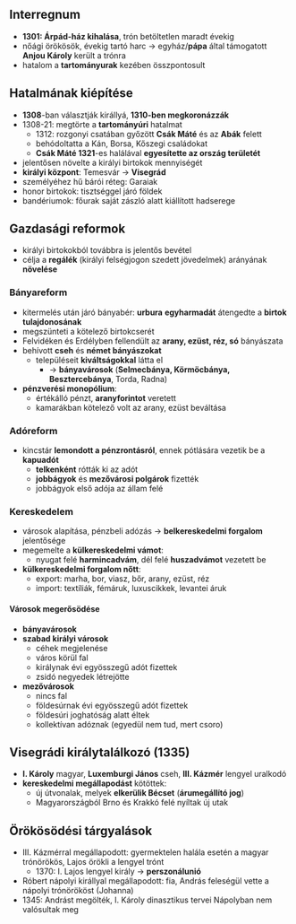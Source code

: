 ## Interregnum
- **1301: Árpád-ház kihalása**, trón betöltetlen maradt évekig
- nőági örökösök, évekig tartó harc -> egyház/**pápa** által támogatott **Anjou Károly** került a trónra
- hatalom a **tartományurak** kezében összpontosult
## Hatalmának kiépítése
- **1308**-ban választják királlyá, **1310-ben megkoronázzák**
- 1308-21: megtörte a **tartományúri** hatalmat
	- 1312: rozgonyi csatában győzött **Csák Máté** és az **Abák** felett
	- behódoltatta a Kán, Borsa, Kőszegi családokat
	- **Csák Máté 1321**-es halálával **egyesítette az ország területét**
- jelentősen növelte a királyi birtokok mennyiségét
- **királyi központ**: Temesvár -> **Visegrád**
- személyéhez hű bárói réteg: Garaiak
- honor birtokok: tisztséggel járó földek
- bandériumok: főurak saját zászló alatt kiállított hadserege
## Gazdasági reformok
- királyi birtokokból továbbra is jelentős bevétel
- célja a **regálék** (királyi felségjogon szedett jövedelmek) arányának **növelése**
### Bányareform
- kitermelés után járó bányabér: **urbura** **egyharmadát** átengedte a **birtok tulajdonosának**
- megszünteti a kötelező birtokcserét
- Felvidéken és Erdélyben fellendült az **arany, ezüst, réz, só** bányászata
- behívott **cseh** és **német bányászokat** 
	- településeit **kiváltságokkal** látta el
		- -> **bányavárosok** (**Selmecbánya, Körmöcbánya, Besztercebánya**, Torda, Radna)
- **pénzverési monopólium**: 
	- értékálló pénzt, **aranyforintot** veretett
	- kamarákban kötelező volt az arany, ezüst beváltása
### Adóreform
- kincstár **lemondott a pénzrontásról**, ennek pótlására vezetik be a **kapuadót**
	- **telkenként** rótták ki az adót
	- **jobbágyok** és **mezővárosi polgárok** fizették
	- jobbágyok első adója az állam felé
### Kereskedelem
- városok alapítása, pénzbeli adózás -> **belkereskedelmi forgalom** jelentősége
- megemelte a **külkereskedelmi vámot**:
	- nyugat felé **harmincadvám**, dél felé **huszadvámot** vezetett be
- **külkereskedelmi forgalom nőtt**:
	- export: marha, bor, viasz, bőr, arany, ezüst, réz
	- import: textíliák, fémáruk, luxuscikkek, levantei áruk
#### Városok megerősödése 
- **bányavárosok**
- **szabad királyi városok**
	- céhek megjelenése
	- város körül fal
	- királynak évi egyösszegű adót fizettek
	- zsidó negyedek létrejötte 
- **mezővárosok**
	- nincs fal
	- földesúrnak évi egyösszegű adót fizettek
	- földesúri joghatóság alatt éltek
	- kollektívan adóznak (egyedül nem tud, mert csoro)
## Visegrádi királytalálkozó (1335)
- **I. Károly** magyar, **Luxemburgi János** cseh, **III. Kázmér** lengyel uralkodó
- **kereskedelmi megállapodást** kötöttek:
	- új útvonalak, melyek **elkerülik Bécset** (**árumegállító jog**)
	- Magyarországból Brno és Krakkó felé nyíltak új utak
## Örökösödési tárgyalások
- III. Kázmérral megállapodott: gyermektelen halála esetén a magyar trónörökös, Lajos örökli a lengyel trónt
	- 1370: I. Lajos lengyel király -> **perszonálunió**
- Róbert nápolyi királlyal megállapodott: fia, András feleségül vette a nápolyi trónörököst (Johanna)
- 1345: Andrást megölték, I. Károly dinasztikus tervei Nápolyban nem valósultak meg